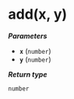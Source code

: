 # add(x, y)

***Parameters***

- **`x`** (`number`)
- **`y`** (`number`)

***Return type***

```
number
```
